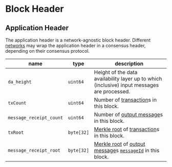 # Block Header

## Application Header

The application header is a network-agnostic block header. Different [networks](../network/index.md) may wrap the application header in a consensus header, depending on their consensus protocol.

| name                    | type       | description                                                                                                                                                                                |
|-------------------------|------------|--------------------------------------------------------------------------------------------------------------------------------------------------------------------------------------------|
| `da_height`             | `uint64`   | Height of the data availability layer up to which (inclusive) input messages are processed.                                                                                                |
| `txCount`               | `uint64`   | Number of [transaction](./tx_format/transaction.md)s in this block.                                                                                                                        |
| `message_receipt_count` | `uint64`   | Number of [output message](../protocol/abi/receipts.md#messageout-receipt)s in this block.                                                                                                 |
| `txRoot`                | `byte[32]` | [Merkle root](./cryptographic_primitives.md#binary-merkle-tree) of [transaction](./tx_format/transaction.md)s in this block.                                                               |
|  `message_receipt_root` | `byte[32]` | [Merkle root](./cryptographic_primitives.md#binary-merkle-tree) of [output message](../protocol/abi/receipts.md#messageout-receipt)s [`messageId`](./id/utxo.md#message-id) in this block. |
